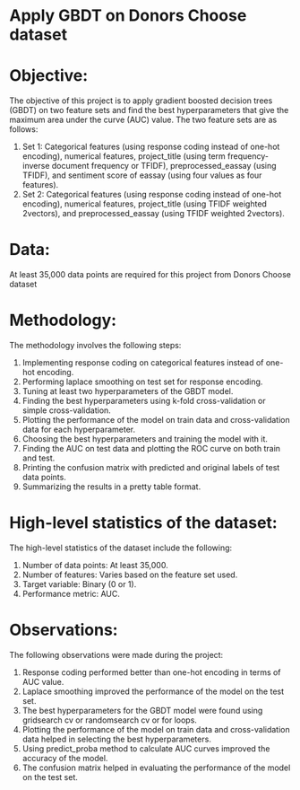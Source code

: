 # Apply GBDT on Donors Choose dataset

# Objective:
The objective of this project is to apply gradient boosted decision trees (GBDT) on two feature sets and find the best hyperparameters that give the maximum area under the curve (AUC) value. The two feature sets are as follows:
1. Set 1: Categorical features (using response coding instead of one-hot encoding), numerical features, project_title (using term frequency-inverse document frequency or TFIDF), preprocessed_eassay (using TFIDF), and sentiment score of eassay (using four values as four features).
2. Set 2: Categorical features (using response coding instead of one-hot encoding), numerical features, project_title (using TFIDF weighted 2vectors), and preprocessed_eassay (using TFIDF weighted 2vectors).

# Data:
At least 35,000 data points are required for this project from Donors Choose dataset

# Methodology:
The methodology involves the following steps:
1. Implementing response coding on categorical features instead of one-hot encoding.
2. Performing laplace smoothing on test set for response encoding.
3. Tuning at least two hyperparameters of the GBDT model.
4. Finding the best hyperparameters using k-fold cross-validation or simple cross-validation.
5. Plotting the performance of the model on train data and cross-validation data for each hyperparameter.
6. Choosing the best hyperparameters and training the model with it.
7. Finding the AUC on test data and plotting the ROC curve on both train and test.
8. Printing the confusion matrix with predicted and original labels of test data points.
9. Summarizing the results in a pretty table format.

# High-level statistics of the dataset:
The high-level statistics of the dataset include the following:
1. Number of data points: At least 35,000.
2. Number of features: Varies based on the feature set used.
3. Target variable: Binary (0 or 1).
4. Performance metric: AUC.

# Observations:
The following observations were made during the project:
1. Response coding performed better than one-hot encoding in terms of AUC value.
2. Laplace smoothing improved the performance of the model on the test set.
3. The best hyperparameters for the GBDT model were found using gridsearch cv or randomsearch cv or for loops.
4. Plotting the performance of the model on train data and cross-validation data helped in selecting the best hyperparameters.
5. Using predict_proba method to calculate AUC curves improved the accuracy of the model.
6. The confusion matrix helped in evaluating the performance of the model on the test set.
